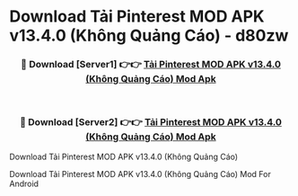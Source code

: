 # Download Tải Pinterest MOD APK v13.4.0 (Không Quảng Cáo) - d80zw


<div align="center">
<h3>🔴 Download [Server1] 👉👉 <a href="https://apk-comot.site?title=Tải_Pinterest_MOD_APK_v13.4.0_(Không_Quảng_Cáo)">Tải Pinterest MOD APK v13.4.0 (Không Quảng Cáo) Mod Apk</a></h3><br>
<h3>🔴 Download [Server2] 👉👉 <a href="https://apk-comot.site?title=Tải_Pinterest_MOD_APK_v13.4.0_(Không_Quảng_Cáo)">Tải Pinterest MOD APK v13.4.0 (Không Quảng Cáo) Mod Apk</a></h3>
</div>



Download Tải Pinterest MOD APK v13.4.0 (Không Quảng Cáo) 

Download Tải Pinterest MOD APK v13.4.0 (Không Quảng Cáo) Mod For Android